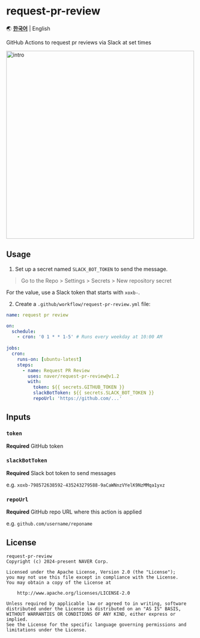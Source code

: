 # request-pr-review

🌏 [**한국어**](README.md) | English

GitHub Actions to request pr reviews via Slack at set times

<img src=https://github.com/user-attachments/assets/a61bc6b7-fffb-449e-9c89-483a198d91ad width="500" alt="intro">

## Usage

1. Set up a secret named `SLACK_BOT_TOKEN` to send the message.

> Go to the Repo > Settings > Secrets > New repository secret

For the value, use a Slack token that starts with `xoxb-`.

2. Create a `.github/workflow/request-pr-review.yml` file:

```yml
name: request pr review

on:
  schedule:
    - cron: '0 1 * * 1-5' # Runs every weekday at 10:00 AM
    
jobs:
  cron:
    runs-on: [ubuntu-latest]
    steps:
      - name: Request PR Review
        uses: naver/request-pr-review@v1.2
        with:
          token: ${{ secrets.GITHUB_TOKEN }}
          slackBotToken: ${{ secrets.SLACK_BOT_TOKEN }}
          repoUrl: 'https://github.com/...'
```

## Inputs

### `token`

**Required** GitHub token

### `slackBotToken`

**Required** Slack bot token to send messages

e.g. `xoxb-798572638592-435243279588-9aCaWNnzVYelK9NzMMqa1yxz`

### `repoUrl`

**Required** GitHub repo URL where this action is applied

e.g. `github.com/username/reponame`

## License

```
request-pr-review
Copyright (c) 2024-present NAVER Corp.

Licensed under the Apache License, Version 2.0 (the "License");
you may not use this file except in compliance with the License.
You may obtain a copy of the License at

    http://www.apache.org/licenses/LICENSE-2.0

Unless required by applicable law or agreed to in writing, software
distributed under the License is distributed on an "AS IS" BASIS,
WITHOUT WARRANTIES OR CONDITIONS OF ANY KIND, either express or implied.
See the License for the specific language governing permissions and
limitations under the License.
```
